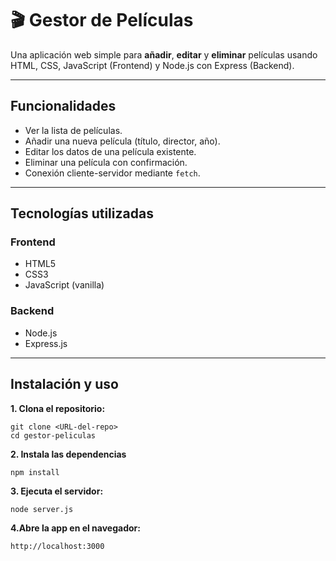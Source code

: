 # 🎬 Gestor de Películas

Una aplicación web simple para **añadir**, **editar** y **eliminar** películas usando HTML, CSS, JavaScript (Frontend) y Node.js con Express (Backend).

---

##  Funcionalidades

-  Ver la lista de películas.
-  Añadir una nueva película (título, director, año).
-  Editar los datos de una película existente.
-  Eliminar una película con confirmación.
-  Conexión cliente-servidor mediante `fetch`.

---

##  Tecnologías utilizadas

### Frontend
- HTML5
- CSS3
- JavaScript (vanilla)

### Backend
- Node.js
- Express.js

---

##  Instalación y uso

**1. Clona el repositorio:**

    git clone <URL-del-repo>
    cd gestor-peliculas

**2. Instala las dependencias**

    npm install

**3. Ejecuta el servidor:**

    node server.js

**4.Abre la app en el navegador:**

    http://localhost:3000